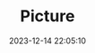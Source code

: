 ---
weight: 1
images:
- /images/edited/43.jpeg
title: Picture
date: 2023-12-14 22:05:10
tags: [luminarneo,work,ilce7m3,person]
---